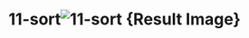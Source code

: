 # 11-sort![11-sort {Result Image}](https://github.com/user-attachments/assets/c1cf259a-242f-4594-b358-83666b64c6a2)
